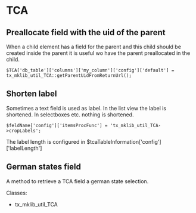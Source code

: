 TCA
===

Preallocate field with the uid of the parent
--------------------------------------------

When a child element has a field for the parent and this child should be created inside the parent it is useful wo have the parent preallocated in the child.

~~~~ {.sourceCode .php}
$TCA['db_table']['columns']['my_column']['config']['default'] = tx_mklib_util_TCA::getParentUidFromReturnUrl();
~~~~

Shorten label
-------------

Sometimes a text field is used as label. In the list view the label is shortened. In selectboxes etc. nothing is shortened.

~~~~ {.sourceCode .php}
$feldName['config']['itemsProcFunc'] = 'tx_mklib_util_TCA->cropLabels'; 
~~~~

The label length is configured in \$tcaTableInformation['config']['labelLength']

German states field
-------------------

A method to retrieve a TCA field a german state selection.

Classes:

-   tx\_mklib\_util\_TCA

